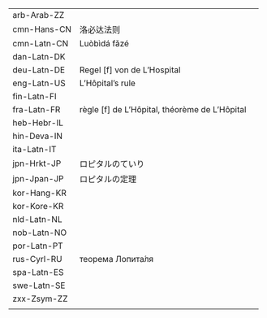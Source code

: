 | | | |
|-|-|-|
| arb-Arab-ZZ |  |  |
| cmn-Hans-CN | 洛必达法则 |  |
| cmn-Latn-CN | Luòbìdá fǎzé |  |
| dan-Latn-DK |  |  |
| deu-Latn-DE | Regel [f] von de L’Hospital |  |
| eng-Latn-US | L’Hôpital’s rule |  |
| fin-Latn-FI |  |  |
| fra-Latn-FR | règle [f] de L’Hôpital, théorème de L’Hôpital |  |
| heb-Hebr-IL |  |  |
| hin-Deva-IN |  |  |
| ita-Latn-IT |  |  |
| jpn-Hrkt-JP | ロピタルのていり |  |
| jpn-Jpan-JP | ロピタルの定理 |  |
| kor-Hang-KR |  |  |
| kor-Kore-KR |  |  |
| nld-Latn-NL |  |  |
| nob-Latn-NO |  |  |
| por-Latn-PT |  |  |
| rus-Cyrl-RU | теорема Лопита́ля |  |
| spa-Latn-ES |  |  |
| swe-Latn-SE |  |  |
| zxx-Zsym-ZZ |  |  |
|  |  |  |

